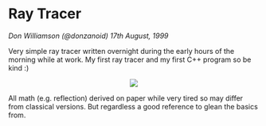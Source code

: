 # Ray Tracer
*Don Williamson (@donzanoid) 17th August, 1999*

Very simple ray tracer written overnight during the early hours of the morning while at work. My first ray tracer and my first C++ program so be kind :)

<p align="center">
	<img src="raytracer.gif"/>
</p>

All math (e.g. reflection) derived on paper while very tired so may differ from classical versions. But regardless a good reference to glean the basics from.